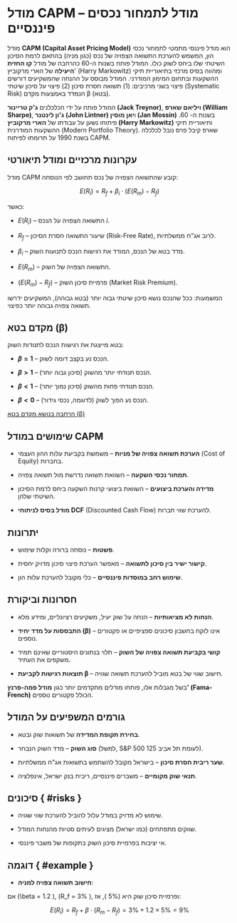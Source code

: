 # מודל CAPM – מודל לתמחור נכסים פיננסיים


מודל **CAPM (Capital Asset Pricing Model)** הוא מודל פיננסי מתמטי לתמחור נכסי הון, המשמש להערכת התשואה הצפויה של נכס (כגון מניה) בהתאם לרמת הסיכון השיטתי שלו ביחס לשוק כולו. המודל פותח בשנות ה-60 כהרחבה של מודל **קו החזית היעילה** של הארי מרקוביץ' (Harry Markowitz) ומהווה בסיס מרכזי בתיאוריית תיקי ההשקעות ובתחום המימון המודרני. המודל מבוסס על ההנחה שהמשקיעים דורשים פיצוי בשני מרכיבים: (1) תשואה חסרת סיכון (2) פיצוי על סיכון שיטתי (Systematic Risk) הנמדד באמצעות מקדם β (בטא).

המודל פותח על ידי הכלכלנים **ג'ק טריינור (Jack Treynor)**, **ויליאם שארפ (William Sharpe)**, **ג'ון לינטנר (John Lintner)** ו**יאן מוסין (Jan Mossin)** בשנות ה- 60. פיתוחו נשען על עבודתו של **הארי מרקוביץ (Harry Markowitz)** ותיאוריית תיקי ההשקעות המודרנית (Modern Portfolio Theory). שארפ קיבל פרס נובל לכלכלה בשנת 1990 על תרומתו לפיתוח CAPM.

 
## עקרונות מרכזיים ומודל תיאורטי

מודל CAPM קובע שהתשואה הצפויה של נכס תחושב לפי הנוסחה:

$$
E(R_i) = R_f + \beta_i \cdot (E(R_m) - R_f)
$$

כאשר:

- $E(R_i)$ – התשואה הצפויה על הנכס $i$.
    
- $R_f$  – שיעור התשואה חסרת הסיכון (Risk-Free Rate), לרוב אג"ח ממשלתיות.
    
- $\beta_i$ – מדד בטא של הנכס, המודד את רגישות הנכס לתנועות השוק.
    
- $E(R_m)$ – התשואה הצפויה של השוק.
    
- $(E(R_m) - R_f)$ – פרמיית סיכון השוק (Market Risk Premium).
    

המשמעות: ככל שהנכס נושא סיכון שיטתי גבוה יותר (בטא גבוהה), המשקיעים ידרשו תשואה צפויה גבוהה יותר כפיצוי.


## מקדם בטא (β)

בטא מייצגת את רגישות הנכס לתנודות השוק:

- **$β = 1$** – הנכס נע בקצב דומה לשוק.
    
- **$β > 1$** – הנכס תנודתי יותר מהשוק (סיכון גבוה יותר).
    
- **$β < 1$** – הנכס תנודתי פחות מהשוק (סיכון נמוך יותר).
    
- **$β < 0$** – הנכס נע הפוך לשוק (לדוגמה, נכסי גידור).
    
 [הרחבה בנושא מקדם בטא (β)](\Investment-risk\measures\#_2)


##  שימושים במודל CAPM

- **הערכת תשואה צפויה של מניות** – משמשת בקביעת עלות ההון העצמי (Cost of Equity) בחברות.
    
- **תמחור נכסי השקעה** – השוואת תשואה נדרשת מול תשואה צפויה.
    
- **מדידה והערכת ביצועים** – השוואת ביצועי קרנות השקעה ביחס לרמת הסיכון השיטתי שלהן.
    
- **מודל בסיס לניתוחי DCF** (Discounted Cash Flow) להערכת שווי חברות.
    


## יתרונות

- **פשטות** – נוסחה ברורה וקלות שימוש.
    
- **קישור ישיר בין סיכון לתשואה** – מאפשר הערכת פיצוי סיכון מדויק יחסית.
    
- **שימוש רחב במוסדות פיננסיים** – כלי מקובל להערכת עלות הון.
    

## חסרונות וביקורת

- **הנחות לא מציאותיות** – הנחה על שוק יעיל, משקיעים רציונליים, ומידע מלא.
    
- **התבססות על מדד יחיד (β)** – אינו לוקח בחשבון סיכונים ספציפיים או פקטורים נוספים.
    
- **קושי בקביעת תשואה צפויה של השוק** – תלוי בנתונים היסטוריים שאינם תמיד משקפים את העתיד.
    
- **תוצאות רגישות לקביעת β** – חישוב שגוי של בטא מוביל להערכת תשואה שגויה.
    

בשל מגבלות אלו, פותחו מודלים מתקדמים יותר כגון **מודל פמה-פרנץ' (Fama-French)** הכולל פקטורים נוספים.

 
## גורמים המשפיעים על המודל

- **בחירת תקופת המדידה** של תשואות שוק ובטא.
    
- **סוג השוק** – מדד השוק הנבחר (למשל, S&P 500 לעומת תל אביב 125).
    
- **שער ריבית חסרת סיכון** – בישראל מקובל להשתמש בתשואות אג"ח ממשלתיות.
    
- **תנאי שוק מקומיים** – משברים פיננסיים, ריבית בנק ישראל, אינפלציה.
    

## סיכונים { #risks }

- שימוש לא מדויק במודל עלול להוביל להערכת שווי שגויה.
    
- שווקים מתפתחים (כמו ישראל) מציגים לעיתים סטיות מהנחות המודל.
    
- אי יציבות בפרמיית סיכון השוק בתקופות של משבר פיננסי.
    


## דוגמה { #example }


- **חישוב תשואה צפויה למניה**:  

אם \(\beta = 1.2 \), \(R_f = 3\% \), ופרמיית סיכון שוק היא \(5\% \), אז:  

$$
  E(R_i) = R_f + \beta \cdot (R_m - R_f) = 3\% + 1.2 \times 5\% = 9\%
$$

